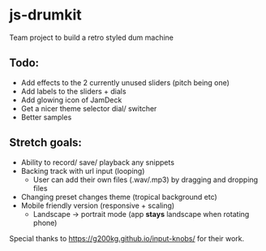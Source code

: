 # js-drumkit

Team project to build a retro styled dum machine

## Todo:
+ Add effects to the 2 currently unused sliders (pitch being one)
+ Add labels to the sliders + dials
+ Add glowing icon of JamDeck
+ Get a nicer theme selector dial/ switcher
+ Better samples


## Stretch goals:
+ Ability to record/ save/ playback any snippets
+ Backing track with url input (looping)
    - User can add their own files (.wav/.mp3) by dragging and dropping files
+ Changing preset changes theme (tropical background etc)
+ Mobile friendly version (responsive + scaling)
    - Landscape -> portrait mode (app **stays** landscape when rotating phone) 


Special thanks to https://g200kg.github.io/input-knobs/ for their work.

